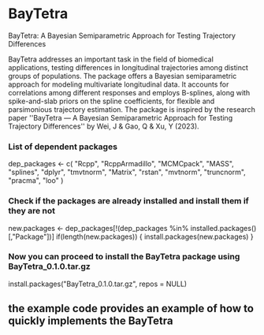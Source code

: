 # BayTetra
BayTetra: A Bayesian Semiparametric Approach for Testing Trajectory Differences

BayTetra addresses an important task in the field of biomedical applications, testing differences in longitudinal trajectories among distinct groups of populations. The package offers a Bayesian semiparametric approach for modeling multivariate longitudinal data. It accounts for correlations
among different responses and employs B-splines, along with spike-and-slab priors on the spline coefficients, for flexible and parsimonious trajectory estimation. The package is inspired by the research paper ''BayTetra — A Bayesian
Semiparametric Approach for Testing Trajectory Differences'' by Wei, J & Gao, Q & Xu, Y (2023).


### List of dependent packages
dep_packages <- c(
    "Rcpp", "RcppArmadillo", "MCMCpack", "MASS", "splines", "dplyr", "tmvtnorm", "Matrix",
    "rstan", "mvtnorm", "truncnorm", "pracma", "loo"
)

### Check if the packages are already installed and install them if they are not
new.packages <- dep_packages[!(dep_packages %in% installed.packages()[,"Package"])]
if(length(new.packages)) {
    install.packages(new.packages)
}

### Now you can proceed to install the BayTetra package using BayTetra_0.1.0.tar.gz
install.packages("BayTetra_0.1.0.tar.gz", repos = NULL)

## the example code provides an example of how to quickly implements the BayTetra



